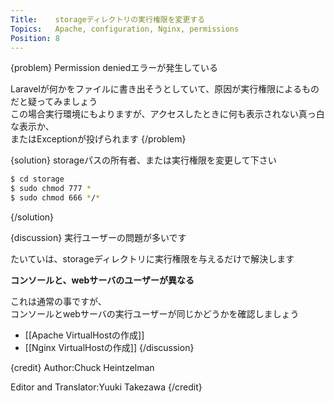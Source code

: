 ```yaml
---
Title:    storageディレクトリの実行権限を変更する
Topics:   Apache, configuration, Nginx, permissions
Position: 8
---
```


{problem}
Permission deniedエラーが発生している

Laravelが何かをファイルに書き出そうとしていて、原因が実行権限によるものだと疑ってみましょう  
この場合実行環境にもよりますが、アクセスしたときに何も表示されない真っ白な表示か、  
またはExceptionが投げられます
{/problem}

{solution}
storageパスの所有者、または実行権限を変更して下さい

```bash
$ cd storage
$ sudo chmod 777 *
$ sudo chmod 666 */*
```

{/solution}

{discussion}
実行ユーザーの問題が多いです

たいていは、storageディレクトリに実行権限を与えるだけで解決します

**コンソールと、webサーバのユーザーが異なる**

これは通常の事ですが、  
コンソールとwebサーバの実行ユーザーが同じかどうかを確認しましょう

* [[Apache VirtualHostの作成]]
* [[Nginx VirtualHostの作成]]
{/discussion}

{credit}
Author:Chuck Heintzelman

Editor and Translator:Yuuki Takezawa
{/credit}
